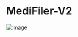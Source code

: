 # MediFiler-V2
![image](https://user-images.githubusercontent.com/32343843/236163706-f13f1f41-3ce0-4574-b92c-f8c66a3ae145.png)
